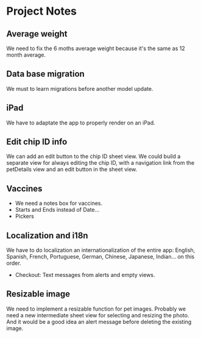 # Project Notes

## Average weight
We need to fix the 6 moths average weight because it's the same as 12 month average.
  

## Data base migration
We must to learn migrations before another model update.


## iPad
We have to adaptate the app to properly render on an iPad.


## Edit chip ID info
We can add an edit button to the chip ID sheet view. We could build a separate view for always editing the chip ID, with a navigation link from the petDetails view and an edit button in the sheet view.  


## Vaccines
- We need a notes box for vaccines.
- Starts and Ends instead of Date...
- Pickers 


## Localization and i18n
We have to do localization an internationalization of the entire app: English, Spanish, French, Portuguese, German, Chinese, Japanese, Indian... on this order.
* Checkout: Text messages from alerts and empty views.


## Resizable image
We need to implement a resizable function for pet images. Probably we need a new intermediate sheet view for selecting and resizing the photo. And it would be a good idea an alert message before deleting the existing image.
